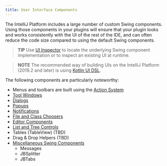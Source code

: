 ```yaml
---
title: User Interface Components
---
```

<!-- Copyright 2000-2020 JetBrains s.r.o. and other contributors. Use of this source code is governed by the Apache 2.0 license that can be found in the LICENSE file. -->

The IntelliJ Platform includes a large number of custom Swing components. Using those components in your plugins will ensure that your plugin looks and works consistently with the UI of the rest of the IDE, and can often reduce the code size compared to using the default Swing components.

> **TIP** Use [UI Inspector](/reference_guide/internal_actions/internal_uii.md) to locate the underlying Swing component implementation or to inspect an existing UI at runtime.

> **NOTE** The recommended way of building UIs on the IntelliJ Platform (2019.2 and later) is using
[Kotlin UI DSL](/user_interface_components/kotlin_ui_dsl.md).

The following components are particularly noteworthy:

*  Menus and toolbars are built using the [Action System](/basics/action_system.md)
*  [Tool Windows](/user_interface_components/tool_windows.md)
*  [Dialogs](/user_interface_components/dialog_wrapper.md)
*  [Popups](/user_interface_components/popups.md)
*  [Notifications](/user_interface_components/notifications.md)
*  [File and Class Choosers](/user_interface_components/file_and_class_choosers.md)
*  [Editor Components](/user_interface_components/editor_components.md)
*  [List and Tree Controls](/user_interface_components/lists_and_trees.md)
*  Tables (TableView) (TBD)
*  Drag & Drop Helpers (TBD)
*  [Miscellaneous Swing Components](/user_interface_components/misc_swing_components.md)
    *  Messages
    *  JBSplitter
    *  JBTabs

